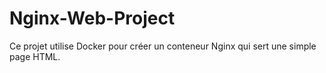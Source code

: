 # Nginx-Web-Project
Ce projet utilise Docker pour créer un conteneur Nginx qui sert une simple page HTML.
